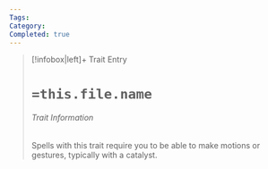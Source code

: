 ```yaml
---
Tags: 
Category: 
Completed: true
---
```

> [!infobox|left]+ Trait Entry
> # `=this.file.name`
> ###### Trait Information
> Spells with this trait require you to be able to make motions or gestures, typically with a catalyst. 
